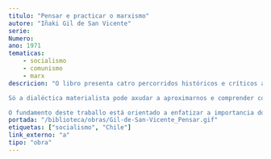 ```yaml
---
titulo: "Pensar e practicar o marxismo"
autore: "Iñaki Gil de San Vicente"
serie:
Numero:
ano: 1971
tematicas:
    - socialismo
    - comunismo
    - marx
descricion: "O libro presenta catro percorridos históricos e críticos a través dos medios de produción, as loitas populares e as ideoloxías como fíos condutores. Cada un deles responden a propostas expositivas diferentes, mais todos eles  complementarios e necesarios.

Só a dialéctica materialista pode axudar a aproximarnos e comprender con solvencia a natureza complexa e dinámica da realidade, en que conflitos e contradicións internas son os auténticos motores do desenvolvemento da historia humana. Sirva de proba todos os casos de estudo abordados, mesmo algúns dos cales –sempre desde a obrigada concisión– son analizados desde ángulos diferentes.

O fundamento deste traballo está orientado a enfatizar a importancia do estudo e debate da militancia no seo dos colectivos que loitan, para desvendar en cada situación concreta e momento concreto, o movemento interno que a aparencia parece querer ocultar."
portada: "/biblioteca/obras/Gil-de-San-Vicente_Pensar.gif"
etiquetas: ["socialismo", "Chile"]
link_externo: "a"
tipo: "obra"
---
```

